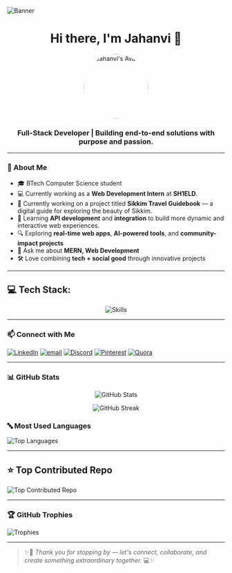 ![Banner](https://i.pinimg.com/originals/75/c2/f8/75c2f842863ae2df6b3ac2d0a4d63026.gif)


<h1 align="center">Hi there, I'm Jahanvi 👋</h1>

<p align="center">
  <img src="https://user-images.githubusercontent.com/74038190/249570803-02293768-9242-47e1-bf8f-d084ba0a2d1d.gif" alt="Jahanvi's Avatar" width="150" style="border-radius: 50%">
</p>

<h3 align="center">Full-Stack Developer | Building end-to-end solutions with purpose and passion.</h3>

---

### 🚀 About Me

- 🎓 BTech Computer Science student  
- 💻 Currently working as a **Web Development Intern** at **SH1ELD**.
- 🔭 Currently working on a project titled **Sikkim Travel Guidebook** — a digital guide for exploring the beauty of Sikkim.  
- 🌱 Learning **API development** and **integration** to build more dynamic and interactive web experiences.
- 🔍 Exploring **real-time web apps**, **AI-powered tools**, and **community-impact projects**
- 💬 Ask me about **MERN, Web Development**
- 🛠️ Love combining **tech + social good** through innovative projects

---


## 💻 Tech Stack:
<p align="center">
  <img src="https://skillicons.dev/icons?i=mongodb,express,react,nodejs,mysql,c,cpp,java,javascript,python,html,css,figma,django,git,github" alt="Skills" />
</p>

---

### 📫 Connect with Me

[![LinkedIn](https://img.shields.io/badge/LinkedIn-%230077B5.svg?logo=linkedin&logoColor=white)](https://www.linkedin.com/in/jahanvi2706/)
[![email](https://img.shields.io/badge/Email-D14836?logo=gmail&logoColor=white)](mailto:jahanvi2706.singh@gmail.com)
[![Discord](https://img.shields.io/badge/Discord-%237289DA.svg?logo=discord&logoColor=white)](https://discord.gg/https://discord.com/channels/@me) 
[![Pinterest](https://img.shields.io/badge/Pinterest-%23E60023.svg?logo=Pinterest&logoColor=white)](https://www.pinterest.com/jahanvi2706singh/) 
[![Quora](https://img.shields.io/badge/Quora-%23B92B27.svg?logo=Quora&logoColor=white)](https://www.quora.com/profile/Jahanvi-174) 



---

### 📊 GitHub Stats

<p align="center">
  <img src="https://github-readme-stats.vercel.app/api?username=Jahanvi2706&show_icons=true&theme=tokyonight" alt="GitHub Stats" />
</p>

<p align="center">
  <img src="https://github-readme-streak-stats.herokuapp.com?user=Jahanvi2706&theme=tokyonight&date_format=M%20j%5B%2C%20Y%5D" alt="GitHub Streak" />
</p>


### 🔤 Most Used Languages

![Top Languages](https://github-readme-stats.vercel.app/api/top-langs/?username=Jahanvi2706&theme=dark&hide_border=false&include_all_commits=true&count_private=true&layout=compact)


---


## ⭐ Top Contributed Repo

![Top Contributed Repo](https://github-contributor-stats.vercel.app/api?username=Jahanvi2706&limit=5&theme=merko&combine_all_yearly_contributions=true)

---

### 🏆 GitHub Trophies

![Trophies](https://github-profile-trophy.vercel.app/?username=Jahanvi2706&theme=radical&no-frame=false&no-bg=true&margin-w=4)


---



> ✨🌸 *Thank you for stopping by — let's connect, collaborate, and create something extraordinary together.* 💻✨
